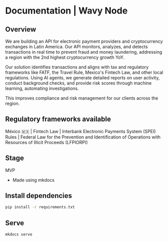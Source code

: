 # Documentation | Wavy Node
## Overview 
We are building an API for electronic payment providers and cryptocurrency exchanges in Latin America. Our API monitors, analyzes, and detects transactions in real time to prevent fraud and money laundering, addressing a region with the 2nd highest cryptocurrency growth YoY.

Our solution identifies transactions and aligns with tax and regulatory frameworks like FATF, the Travel Rule, Mexico's Fintech Law, and other local regulations. Using AI agents, we generate detailed reports on user activity, conduct background checks, and provide risk scores through machine learning, automating investigations. 

This improves compliance and risk management for our clients across the region.

## Regulatory frameworks available 
México 🇲🇽
  | Fintech Law
  | Interbank Electronic Payments System (SPEI) Rules
  | Federal Law for the Prevention and Identification of Operations with Resources of Illicit Proceeds (LFPIORPI)

## Stage 
MVP 

- Made using mkdocs

## Install dependencies
```bash
pip install -r requirements.txt
```

## Serve
```bash
mkdocs serve
```
